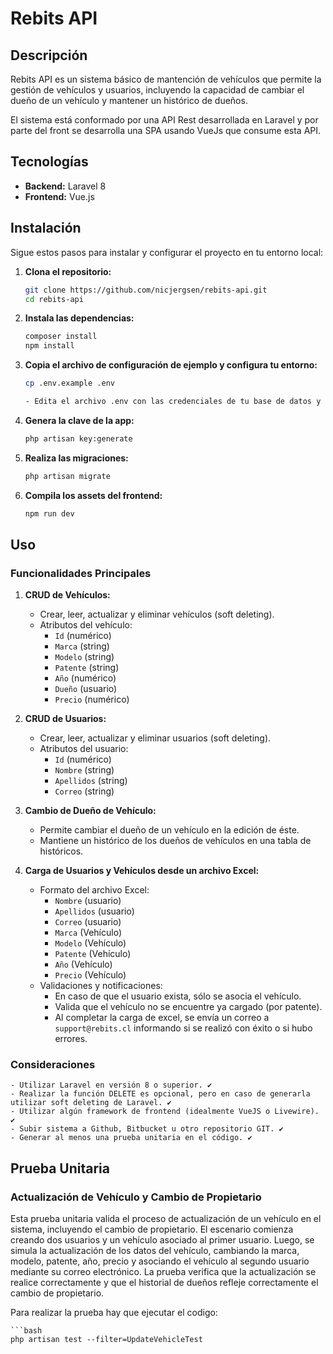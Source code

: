 # Rebits API

## Descripción

Rebits API es un sistema básico de mantención de vehículos que permite la gestión de vehículos y usuarios, incluyendo la capacidad de cambiar el dueño de un vehículo y mantener un histórico de dueños.

El sistema está conformado por una API Rest desarrollada en Laravel y por parte del front se desarrolla una SPA usando VueJs que consume esta API.

## Tecnologías

- **Backend:** Laravel 8
- **Frontend:** Vue.js

## Instalación

Sigue estos pasos para instalar y configurar el proyecto en tu entorno local:

1. **Clona el repositorio:**

   ```bash
   git clone https://github.com/nicjergsen/rebits-api.git
   cd rebits-api

2. **Instala las dependencias:**

    ```bash
    composer install
    npm install

3. **Copia el archivo de configuración de ejemplo y configura tu entorno:**

    ```bash
    cp .env.example .env

    - Edita el archivo .env con las credenciales de tu base de datos y las del servidor de correo.

4. **Genera la clave de la app:**
    ```bash
    php artisan key:generate

5. **Realiza las migraciones:**
    ```bash
    php artisan migrate

6. **Compila los assets del frontend:**
    ```bash
    npm run dev


## Uso

### Funcionalidades Principales

1. **CRUD de Vehículos:**
   - Crear, leer, actualizar y eliminar vehículos (soft deleting).
   - Atributos del vehículo:
     - `Id` (numérico)
     - `Marca` (string)
     - `Modelo` (string)
     - `Patente` (string)
     - `Año` (numérico)
     - `Dueño` (usuario)
     - `Precio` (numérico)

2. **CRUD de Usuarios:**
   - Crear, leer, actualizar y eliminar usuarios  (soft deleting).
   - Atributos del usuario:
     - `Id` (numérico)
     - `Nombre` (string)
     - `Apellidos` (string)
     - `Correo` (string)

3. **Cambio de Dueño de Vehículo:**
   - Permite cambiar el dueño de un vehículo en la edición de éste.
   - Mantiene un histórico de los dueños de vehículos en una tabla de históricos.

4. **Carga de Usuarios y Vehículos desde un archivo Excel:**
   - Formato del archivo Excel:
     - `Nombre` (usuario)
     - `Apellidos` (usuario)
     - `Correo` (usuario)
     - `Marca` (Vehículo)
     - `Modelo` (Vehículo)
     - `Patente` (Vehículo)
     - `Año` (Vehículo)
     - `Precio` (Vehículo)
   - Validaciones y notificaciones:
     - En caso de que el usuario exista, sólo se asocia el vehículo.
     - Valida que el vehículo no se encuentre ya cargado (por patente).
     - Al completar la carga de excel, se envía un correo a `support@rebits.cl` informando si se realizó con éxito o si hubo errores.

### Consideraciones
    - Utilizar Laravel en versión 8 o superior. ✔️
    - Realizar la función DELETE es opcional, pero en caso de generarla utilizar soft deleting de Laravel. ✔️
    - Utilizar algún framework de frontend (idealmente VueJS o Livewire). ✔️
    - Subir sistema a Github, Bitbucket u otro repositorio GIT. ✔️
    - Generar al menos una prueba unitaria en el código. ✔️

## Prueba Unitaria

### Actualización de Vehículo y Cambio de Propietario
Esta prueba unitaria valida el proceso de actualización de un vehículo en el sistema, incluyendo el cambio de propietario. El escenario comienza creando dos usuarios y un vehículo asociado al primer usuario. Luego, se simula la actualización de los datos del vehículo, cambiando la marca, modelo, patente, año, precio y asociando el vehículo al segundo usuario mediante su correo electrónico. La prueba verifica que la actualización se realice correctamente y que el historial de dueños refleje correctamente el cambio de propietario.

Para realizar la prueba hay que ejecutar el codigo:

    ```bash
    php artisan test --filter=UpdateVehicleTest

